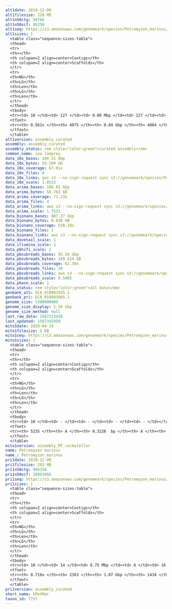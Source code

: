 ```yaml
---
alt1date: 2019-12-09
alt1filesize: 228 MB
alt1n50ctg: 94766
alt1n50scf: 95250
alt1seq: https://s3.amazonaws.com/genomeark/species/Petromyzon_marinus/kPetMar1/assembly_curated/kPetMar1.alt.cur.20191209.fasta.gz
alt1sizes: |
  <table class="sequence-sizes-table">
  <thead>
  <tr>
  <th></th>
  <th colspan=2 align=center>Contigs</th>
  <th colspan=2 align=center>Scaffolds</th>
  </tr>
  <tr>
  <th>NG</th>
  <th>LG</th>
  <th>Len</th>
  <th>LG</th>
  <th>Len</th>
  </tr>
  </thead>
  <tbody>
  <tr><td> 10 </td><td> 127 </td><td> 0.86 Mbp </td><td> 127 </td><td> 0.86 Mbp </td></tr>  <tr><td> 20 </td><td> 351 </td><td> 0.54 Mbp </td><td> 351 </td><td> 0.54 Mbp </td></tr>  <tr><td> 30 </td><td> 688 </td><td> 0.37 Mbp </td><td> 687 </td><td> 0.37 Mbp </td></tr>  <tr><td> 40 </td><td> 1215 </td><td> 0.22 Mbp </td><td> 1212 </td><td> 0.22 Mbp </td></tr>  <tr style="background-color:#cccccc;"><td> 50 </td><td> 2262 </td><td> 94.77 Kbp </td><td> 2254 </td><td> 95.25 Kbp </td></tr>  <tr><td> 60 </td><td> - </td><td> - </td><td> - </td><td> - </td></tr>  <tr><td> 70 </td><td> - </td><td> - </td><td> - </td><td> - </td></tr>  <tr><td> 80 </td><td> - </td><td> - </td><td> - </td><td> - </td></tr>  <tr><td> 90 </td><td> - </td><td> - </td><td> - </td><td> - </td></tr>  <tr><td> 100 </td><td> - </td><td> - </td><td> - </td><td> - </td></tr>  </tbody>
  <tfoot>
  <tr><th> 0.561x </th><th> 4075 </th><th> 0.84 Gbp </th><th> 4064 </th><th> 0.84 Gbp </th></tr>
  </tfoot>
  </table>
alt1version: assembly_curated
assembly: assembly_curated
assembly_status: <em style="color:green">curated assembly</em>
common_name: sea lamprey
data_10x_bases: 100.51 Gbp
data_10x_bytes: 50.509 GB
data_10x_coverage: 67.01x
data_10x_files: 8
data_10x_links: aws s3 --no-sign-request sync s3://genomeark/species/Petromyzon_marinus/kPetMar1/genomic_data/10x/ .<br>
data_10x_scale: 1.8533
data_arima_bases: 106.85 Gbp
data_arima_bytes: 56.763 GB
data_arima_coverage: 71.23x
data_arima_files: 4
data_arima_links: aws s3 --no-sign-request sync s3://genomeark/species/Petromyzon_marinus/kPetMar1/genomic_data/arima/ .<br>
data_arima_scale: 1.7531
data_bionano_bases: 807.27 Gbp
data_bionano_bytes: 0.838 GB
data_bionano_coverage: 538.18x
data_bionano_files: 1
data_bionano_links: aws s3 --no-sign-request sync s3://genomeark/species/Petromyzon_marinus/kPetMar1/genomic_data/bionano/ .<br>
data_dovetail_scale: 1
data_illumina_scale: 1
data_pbhifi_scale: 1
data_pbsubreads_bases: 93.54 Gbp
data_pbsubreads_bytes: 159.414 GB
data_pbsubreads_coverage: 62.36x
data_pbsubreads_files: 20
data_pbsubreads_links: aws s3 --no-sign-request sync s3://genomeark/species/Petromyzon_marinus/kPetMar1/genomic_data/pacbio/ . --exclude "*ccs.bam*"<br>
data_pbsubreads_scale: 0.5465
data_phase_scale: 1
data_status: <em style="color:green">all data</em>
genbank_alt: GCA_010993595.1
genbank_pri: GCA_010993605.1
genome_size: 1500000000
genome_size_display: 1.50 Gbp
genome_size_method: null
last_raw_data: 1587223430
last_updated: 1587342950
mito1date: 2020-04-19
mito1filesize: 5 KB
mito1seq: https://s3.amazonaws.com/genomeark/species/Petromyzon_marinus/kPetMar1/assembly_MT_rockefeller/kPetMar1.MT.20200419.fasta.gz
mito1sizes: |
  <table class="sequence-sizes-table">
  <thead>
  <tr>
  <th></th>
  <th colspan=2 align=center>Contigs</th>
  <th colspan=2 align=center>Scaffolds</th>
  </tr>
  <tr>
  <th>NG</th>
  <th>LG</th>
  <th>Len</th>
  <th>LG</th>
  <th>Len</th>
  </tr>
  </thead>
  <tbody>
  <tr><td> 10 </td><td> - </td><td> - </td><td> - </td><td> - </td></tr>  <tr><td> 20 </td><td> - </td><td> - </td><td> - </td><td> - </td></tr>  <tr><td> 30 </td><td> - </td><td> - </td><td> - </td><td> - </td></tr>  <tr><td> 40 </td><td> - </td><td> - </td><td> - </td><td> - </td></tr>  <tr style="background-color:#cccccc;"><td> 50 </td><td> - </td><td style="background-color:#ff8888;"> - </td><td> - </td><td style="background-color:#ff8888;"> - </td></tr>  <tr><td> 60 </td><td> - </td><td> - </td><td> - </td><td> - </td></tr>  <tr><td> 70 </td><td> - </td><td> - </td><td> - </td><td> - </td></tr>  <tr><td> 80 </td><td> - </td><td> - </td><td> - </td><td> - </td></tr>  <tr><td> 90 </td><td> - </td><td> - </td><td> - </td><td> - </td></tr>  <tr><td> 100 </td><td> - </td><td> - </td><td> - </td><td> - </td></tr>  </tbody>
  <tfoot>
  <tr><th> 5235 </th><th> A </th><th> 0.3226  bp </th><th> A </th><th> 0.3226  bp </th></tr>
  </tfoot>
  </table>
mito1version: assembly_MT_rockefeller
name: Petromyzon marinus
name_: Petromyzon_marinus
pri1date: 2019-12-09
pri1filesize: 283 MB
pri1n50ctg: 966156
pri1n50scf: 10963866
pri1seq: https://s3.amazonaws.com/genomeark/species/Petromyzon_marinus/kPetMar1/assembly_curated/kPetMar1.pri.cur.20191209.fasta.gz
pri1sizes: |
  <table class="sequence-sizes-table">
  <thead>
  <tr>
  <th></th>
  <th colspan=2 align=center>Contigs</th>
  <th colspan=2 align=center>Scaffolds</th>
  </tr>
  <tr>
  <th>NG</th>
  <th>LG</th>
  <th>Len</th>
  <th>LG</th>
  <th>Len</th>
  </tr>
  </thead>
  <tbody>
  <tr><td> 10 </td><td> 14 </td><td> 8.75 Mbp </td><td> 6 </td><td> 16.78 Mbp </td></tr>  <tr><td> 20 </td><td> 37 </td><td> 5.41 Mbp </td><td> 15 </td><td> 15.30 Mbp </td></tr>  <tr><td> 30 </td><td> 71 </td><td> 3.52 Mbp </td><td> 25 </td><td> 13.66 Mbp </td></tr>  <tr><td> 40 </td><td> 128 </td><td> 2.07 Mbp </td><td> 37 </td><td> 12.49 Mbp </td></tr>  <tr style="background-color:#cccccc;"><td> 50 </td><td> 236 </td><td style="background-color:#ff8888;"> 0.97 Mbp </td><td> 50 </td><td style="background-color:#88ff88;"> 10.96 Mbp </td></tr>  <tr><td> 60 </td><td> 488 </td><td> 0.37 Mbp </td><td> 67 </td><td> 5.88 Mbp </td></tr>  <tr><td> 70 </td><td> 1459 </td><td> 56.12 Kbp </td><td> 465 </td><td> 0.12 Mbp </td></tr>  <tr><td> 80 </td><td> - </td><td> - </td><td> - </td><td> - </td></tr>  <tr><td> 90 </td><td> - </td><td> - </td><td> - </td><td> - </td></tr>  <tr><td> 100 </td><td> - </td><td> - </td><td> - </td><td> - </td></tr>  </tbody>
  <tfoot>
  <tr><th> 0.716x </th><th> 2363 </th><th> 1.07 Gbp </th><th> 1434 </th><th> 1.09 Gbp </th></tr>
  </tfoot>
  </table>
pri1version: assembly_curated
short_name: kPetMar
taxon_id: 7757
---
```

